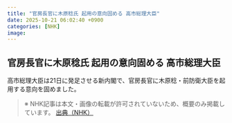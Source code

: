```yaml
---
title: "官房長官に木原稔氏 起用の意向固める 高市総理大臣"
date: 2025-10-21 06:02:40 +0900
categories: [NHK]
image: 
---
```

## 官房長官に木原稔氏 起用の意向固める 高市総理大臣

高市総理大臣は21日に発足させる新内閣で、官房長官に木原稔・前防衛大臣を起用する意向を固めました。

> ※ NHK記事は本文・画像の転載が許可されていないため、概要のみ掲載しています。
[出典（NHK）](http://www3.nhk.or.jp/news/html/20251021/k10014954811000.html)
